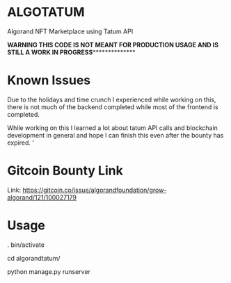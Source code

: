 # ALGOTATUM
 Algorand NFT Marketplace using Tatum API 


**************************WARNING THIS CODE IS NOT MEANT FOR PRODUCTION USAGE AND IS STILL A WORK IN PROGRESS****************************************


# Known Issues 

Due to the holidays and time crunch I experienced while working on this, there is not much of the backend completed while most of the frontend is completed. 

While working on this I learned a lot about tatum API calls and blockchain development in general and hope I can finish this even after the bounty has expired. '


# Gitcoin Bounty Link

Link: https://gitcoin.co/issue/algorandfoundation/grow-algorand/121/100027179


# Usage

. bin/activate

cd algorandtatum/

python manage.py runserver






